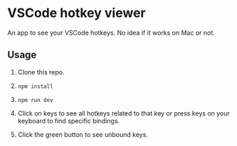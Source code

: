 # VSCode hotkey viewer

An app to see your VSCode hotkeys. No idea if it works on Mac or not.

## Usage

1. Clone this repo.

2. `npm install`

3. `npm run dev`

4. Click on keys to see all hotkeys related to that key or press keys on your keyboard to find specific bindings.

5. Click the green button to see unbound keys.
